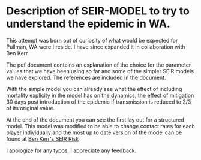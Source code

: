 # Description of SEIR-MODEL to try to understand the epidemic in WA.

This attempt was born out of curiosity of what would be expected for Pullman, WA were I reside. I have since expanded it in collaboration with Ben Kerr

The pdf document contains an explanation of the choice for the parameter values that we have been using so far and some of the simpler SEIR models we have explored. The references are included in the document.

With the simple model you can already see what the effect of including mortality explicity in the model has on the dynamics, the effect of mitigation 30 days post introduction of the epidemic if transmission is reduced to 2/3 of its original value.

At the end of the document you can see the first lay out for a structured model. This model was modified to be able to change contact rates for each player individually and the most up to date version of the model can be found at [Ben Kerr's SEIR Risk](https://github.com/evokerr/SEIR_Risk_Model/)

I apologize for any typos, I appreciate any feedback.
